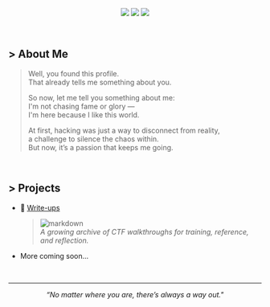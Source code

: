 <p align="center">
  <img src="https://img.shields.io/badge/Offensive-Security-E4080A?style=for-the-badge&logo=kali-linux&logoColor=white" />
  <img src="https://img.shields.io/badge/Linux-User-black?style=for-the-badge&logo=linux&logoColor=white" />
  <img src="https://img.shields.io/badge/Python-Dev-blue?style=for-the-badge&logo=python&logoColor=white" />
</p>

<br>

## > About Me
> Well, you found this profile.  
> That already tells me something about you.  
>
> So now, let me tell you something about me:  
> I'm not chasing fame or glory —  
> I'm here because I like this world.  
> 
> At first, hacking was just a way to disconnect from reality,  
> a challenge to silence the chaos within.  
> But now, it’s a passion that keeps me going.  

<br>

## > Projects
- 🧩 [Write-ups](https://github.com/my-username/write-ups)
   > ![markdown](https://img.shields.io/badge/Markdown-black?style=flat&logo=markdown)  
   > *A growing archive of CTF walkthroughs for training, reference, and reflection.*

- More coming soon...

<br>

---
<p align="center"><em>“No matter where you are, there’s always a way out."</em></p>
